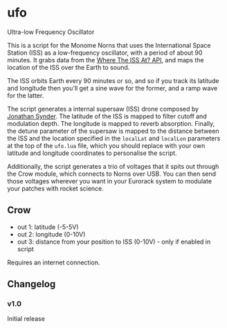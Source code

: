 # ufo

Ultra-low Frequency Oscillator

This is a script for the Monome Norns that uses the International Space Station (ISS) as a low-frequency oscillator, with a period of about 90 minutes. It grabs data from the [Where The ISS At? API](https://wheretheiss.at/), and maps the location of the ISS over the Earth to sound.

The ISS orbits Earth every 90 minutes or so, and so if you track its latitude and longitude then you'll get a sine wave for the former, and a ramp wave for the latter.

The script generates a internal supersaw (ISS) drone composed by [Jonathan Synder](https://llllllll.co/u/jaseknighter/). The latitude of the ISS is mapped to filter cutoff and modulation depth. The longitude is mapped to reverb absorption. Finally, the detune parameter of the supersaw is mapped to the distance between the ISS and the location specified in the `localLat` and `localLon` parameters at the top of the `ufo.lua` file, which you should replace with your own latitude and longitude coordinates to personalise the script.

Additionally, the script generates a trio of voltages that it spits out through the Crow module, which connects to Norns over USB. You can then send those voltages wherever you want in your Eurorack system to modulate your patches with rocket science.

## Crow

- out 1: latitude (-5-5V)
- out 2: longitude (0-10V)
- out 3: distance from your position to ISS (0-10V) - only if enabled in script

Requires an internet connection.

## Changelog

### v1.0

Initial release
